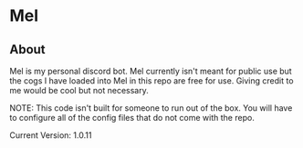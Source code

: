 # Mel

## About
Mel is my personal discord bot. Mel currently isn't meant for public use but the cogs I have loaded into Mel in this repo are free for use. Giving credit to me would be cool but not necessary.

NOTE: This code isn't built for someone to run out of the box. You will have to configure all of the config files that do not come with the repo.

Current Version: 1.0.11
